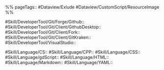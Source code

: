 %%
pageTags:: #Dataview/Exlude #Dataview/CustomScript/ResourceImage 
%%

#Skill/DeveloperTool/Git/Forge/Github:: 
#Skill/DeveloperTool/Git/Client/GithubDesktop:: 
#Skill/DeveloperTool/Git/Client/Fork:: 
#Skill/DeveloperTool/Git/Client/GitKraken:: 
#Skill/DeveloperTool/VisualStudio:: 

#Skill/Language/CS:: 
#Skill/Language/CPP:: 
#Skill/Language/CSS:: 
#Skill/Language/gdScript:: 
#Skill/Language/HTML:: 
#Skill/Language/Markdown:: 
#Skill/Language/YAML:: 